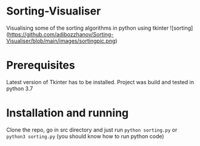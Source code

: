 # Sorting-Visualiser
Visualising some of the sorting algorithms in python using tkinter
![sorting]
(https://github.com/adibozzhanov/Sorting-Visualiser/blob/main/images/sortingpic.png)

# Prerequisites
Latest version of Tkinter has to be installed. Project was build and tested in python 3.7

# Installation and running
Clone the repo, go in src directory and just run ```python sorting.py``` or ```python3 sorting.py``` (you should know how to run python code)
